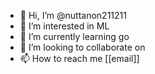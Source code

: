 - 👋 Hi, I’m @nuttanon211211
- 👀 I’m interested in ML
- 🌱 I’m currently learning go
- 💞️ I’m looking to collaborate on 
- 📫 How to reach me [[email]]

<!---
nuttanon211211/nuttanon211211 is a ✨ special ✨ repository because its `README.md` (this file) appears on your GitHub profile.
You can click the Preview link to take a look at your changes.
--->
